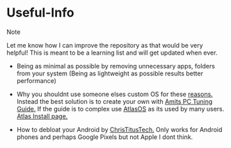 # Useful-Info

> [!NOTE]
> Let me know how I can improve the repository as that would be very helpful! 
> This is meant to be a learning list and will get updated when ever.

- Being as minimal as possible by removing unnecessary apps, folders from your system (Being as lightweight as possible results better performance)

- Why you shouldnt use someone elses custom OS for these [reasons.](/Dont-use-customos.md)
    Instead the best solution is to create your own with [Amits PC Tuning Guide.](https://github.com/amitxv/PC-Tuning) If the guide is to complex use [AtlasOS](https://atlasos.net) as its used by many users. [Atlas Install page.](https://docs.atlasos.net/getting-started/installation/)

- How to debloat your Android by [ChrisTitusTech.](https://youtu.be/MFbXFG2xDJI?si=MPmXAK_FOMqV2hZP) Only works for Android phones and perhaps Google Pixels but not Apple I dont think.
